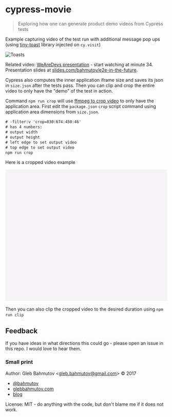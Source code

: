 # cypress-movie
> Exploring how one can generate product demo videos from Cypress tests

Example capturing video of the test run with additional message pop ups (using [tiny-toast](https://github.com/bahmutov/tiny-toast) library injected on `cy.visit`)

![Toasts](images/with-toasts.gif)

Related video: [WeAreDevs presentation](https://www.youtube.com/watch?v=p38bIMC-YOU) - start watching at minute 34. Presentation slides at [slides.com/bahmutov/e2e-in-the-future](https://slides.com/bahmutov/e2e-in-the-future).

Cypress also computes the inner application iframe size and saves its json in `size.json` after the tests pass. Then you can clip and crop the entire video to only have the "demo" of the test in action.

Command `npm run crop` will use [ffmpeg to crop video](https://ffmpeg.org/ffmpeg-filters.html#crop) to only have the application area. First edit the `package.json` `crop` script command using application area dimensions from `size.json`.

```
# -filter:v 'crop=830:674:450:46'
# has 4 numbers:
# output width
# output height
# left edge to set output video
# top edge to set output video
npm run crop
```

Here is a cropped video example

![Cropped video](images/cropped.gif)

Then you can also clip the cropped video to the desired duration using `npm run clip`

## Feedback

If you have ideas in what directions this could go - please open an issue in this repo. I would love to hear them.

### Small print

Author: Gleb Bahmutov &lt;gleb.bahmutov@gmail.com&gt; &copy; 2017

* [@bahmutov](https://twitter.com/bahmutov)
* [glebbahmutov.com](https://glebbahmutov.com)
* [blog](https://glebbahmutov.com/blog)

License: MIT - do anything with the code, but don't blame me if it does not work.
